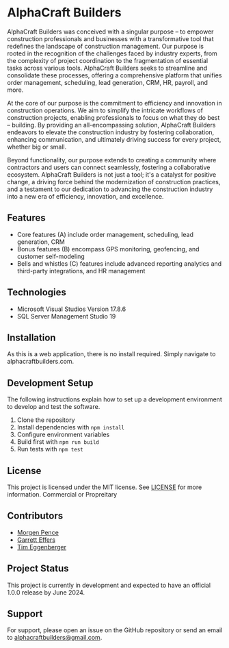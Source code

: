 # AlphaCraft Builders

AlphaCraft Builders was conceived with a singular purpose – to empower construction professionals and businesses with a transformative tool that redefines the landscape of construction management. Our purpose is rooted in the recognition of the challenges faced by industry experts, from the complexity of project coordination to the fragmentation of essential tasks across various tools. AlphaCraft Builders seeks to streamline and consolidate these processes, offering a comprehensive platform that unifies order management, scheduling, lead generation, CRM, HR, payroll, and more.

At the core of our purpose is the commitment to efficiency and innovation in construction operations. We aim to simplify the intricate workflows of construction projects, enabling professionals to focus on what they do best – building. By providing an all-encompassing solution, AlphaCraft Builders endeavors to elevate the construction industry by fostering collaboration, enhancing communication, and ultimately driving success for every project, whether big or small.

Beyond functionality, our purpose extends to creating a community where contractors and users can connect seamlessly, fostering a collaborative ecosystem. AlphaCraft Builders is not just a tool; it's a catalyst for positive change, a driving force behind the modernization of construction practices, and a testament to our dedication to advancing the construction industry into a new era of efficiency, innovation, and excellence.


## Features

- Core features (A) include order management, scheduling, lead generation, CRM
- Bonus features (B) encompass GPS monitoring, geofencing, and customer self-modeling
- Bells and whistles (C) features include advanced reporting analytics and third-party integrations, and HR management
  
## Technologies

- Microsoft Visual Studios Version 17.8.6
- SQL Server Management Studio 19

## Installation

As this is a web application, there is no install required. Simply navigate to alphacraftbuilders.com.

## Development Setup 

The following instructions explain how to set up a development environment to develop and test the software.

1. Clone the repository
2. Install dependencies with `npm install`  
3. Configure environment variables
4. Build first with `npm run build` 
5. Run tests with `npm test`

## License

This project is licensed under the MIT license. See [LICENSE](LICENSE) for more information.
Commercial or Propreitary

## Contributors

- [Morgen Pence](https://github.com/MAPence)
- [Garrett Effers](https://github.com/Gamesshadow)
- [Tim Eggenberger](https://github.com/Teggenberg)

## Project Status  

This project is currently in development and expected to have an official 1.0.0 release by June 2024.  

## Support

For support, please open an issue on the GitHub repository or send an email to alphacraftbuilders@gmail.com.
